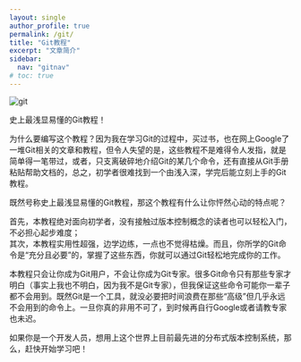 ```yaml
---
layout: single
author_profile: true
permalink: /git/
title: "Git教程"
excerpt: "文章简介"
sidebar:
  nav: "gitnav"
# toc: true
---
```


![git]("/assets/images/gitimg/0")  

史上最浅显易懂的Git教程！  

为什么要编写这个教程？因为我在学习Git的过程中，买过书，也在网上Google了一堆Git相关的文章和教程，但令人失望的是，这些教程不是难得令人发指，就是简单得一笔带过，或者，只支离破碎地介绍Git的某几个命令，还有直接从Git手册粘贴帮助文档的，总之，初学者很难找到一个由浅入深，学完后能立刻上手的Git教程。  

既然号称史上最浅显易懂的Git教程，那这个教程有什么让你怦然心动的特点呢？  

首先，本教程绝对面向初学者，没有接触过版本控制概念的读者也可以轻松入门，不必担心起步难度；  
其次，本教程实用性超强，边学边练，一点也不觉得枯燥。而且，你所学的Git命令是“充分且必要”的，掌握了这些东西，你就可以通过Git轻松地完成你的工作。  

本教程只会让你成为Git用户，不会让你成为Git专家。很多Git命令只有那些专家才明白（事实上我也不明白，因为我不是Git专家），但我保证这些命令可能你一辈子都不会用到。既然Git是一个工具，就没必要把时间浪费在那些“高级”但几乎永远不会用到的命令上。一旦你真的非用不可了，到时候再自行Google或者请教专家也未迟。  

如果你是一个开发人员，想用上这个世界上目前最先进的分布式版本控制系统，那么，赶快开始学习吧！  
